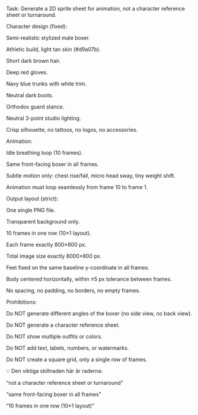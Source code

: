 Task:
Generate a 2D sprite sheet for animation, not a character reference sheet or turnaround.

Character design (fixed):

Semi-realistic stylized male boxer.

Athletic build, light tan skin (#d9a07b).

Short dark brown hair.

Deep red gloves.

Navy blue trunks with white trim.

Neutral dark boots.

Orthodox guard stance.

Neutral 3-point studio lighting.

Crisp silhouette, no tattoos, no logos, no accessories.

Animation:

Idle breathing loop (10 frames).

Same front-facing boxer in all frames.

Subtle motion only: chest rise/fall, micro head sway, tiny weight shift.

Animation must loop seamlessly from frame 10 to frame 1.

Output layout (strict):

One single PNG file.

Transparent background only.

10 frames in one row (10×1 layout).

Each frame exactly 800×800 px.

Total image size exactly 8000×800 px.

Feet fixed on the same baseline y-coordinate in all frames.

Body centered horizontally, within ±5 px tolerance between frames.

No spacing, no padding, no borders, no empty frames.

Prohibitions:

Do NOT generate different angles of the boxer (no side view, no back view).

Do NOT generate a character reference sheet.

Do NOT show multiple outfits or colors.

Do NOT add text, labels, numbers, or watermarks.

Do NOT create a square grid, only a single row of frames.

💡 Den viktiga skillnaden här är raderna:

“not a character reference sheet or turnaround”

“same front-facing boxer in all frames”

“10 frames in one row (10×1 layout)”